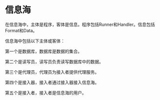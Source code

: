 # 信息海

在信息海中，主体是程序，客体是信息。程序包括Runner和Handler。信息包括Format和Data。

信息海中包括以下主体或客体：

第一个是数据库，数据库是数据的集合。

第二个是读写员，读写员负责读写数据库中的数据。

第三个是代理员，代理员为接入者提供代理服务。

第四个是接入器，接入者通过接入器接入信息海。

第五个是接入者，接入者是信息海的用户。
